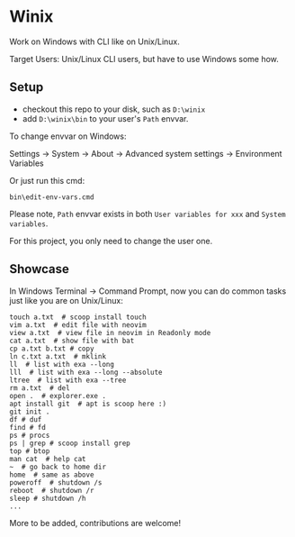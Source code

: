 # Winix

Work on Windows with CLI like on Unix/Linux.

Target Users: Unix/Linux CLI users, but have to use Windows some how.

## Setup

- checkout this repo to your disk, such as `D:\winix`
- add `D:\winix\bin` to your user's `Path` envvar.

To change envvar on Windows:

Settings -> System -> About -> Advanced system settings -> Environment Variables

Or just run this cmd:

```
bin\edit-env-vars.cmd
```

Please note, `Path` envvar exists in both `User variables for xxx` and `System variables`.

For this project, you only need to change the user one.

## Showcase

In Windows Terminal -> Command Prompt, now you can do common tasks just like you are on Unix/Linux:

```
touch a.txt  # scoop install touch
vim a.txt  # edit file with neovim
view a.txt  # view file in neovim in Readonly mode
cat a.txt  # show file with bat
cp a.txt b.txt # copy
ln c.txt a.txt  # mklink
ll  # list with exa --long
lll  # list with exa --long --absolute
ltree  # list with exa --tree
rm a.txt  # del
open .  # explorer.exe .
apt install git  # apt is scoop here :)
git init .
df # duf
find # fd
ps # procs
ps | grep # scoop install grep
top # btop
man cat  # help cat
~  # go back to home dir
home  # same as above
poweroff  # shutdown /s
reboot  # shutdown /r
sleep # shutdown /h
...
```

More to be added, contributions are welcome!
